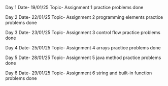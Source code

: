 Day 1
Date- 19/01/25
Topic- Assignment 1 practice problems done

Day 2
Date- 22/01/25
Topic- Assignment 2 programming elements practice problems done

Day 3
Date- 23/01/25
Topic- Assignment 3 control flow practice problems done

Day 4
Date- 25/01/25
Topic- Assignment 4 arrays practice problems done

Day 5
Date- 28/01/25
Topic- Assignment 5 java method practice problems done

Day 6
Date- 29/01/25
Topic- Assignment 6 string and built-in function problems done















